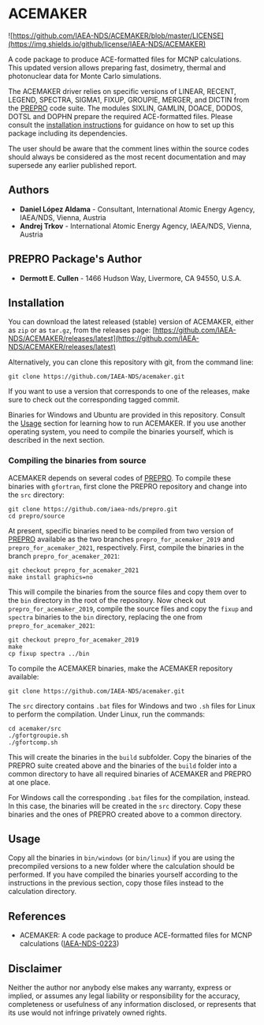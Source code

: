 # ACEMAKER

![https://github.com/IAEA-NDS/ACEMAKER/blob/master/LICENSE](https://img.shields.io/github/license/IAEA-NDS/ACEMAKER)

A code package to produce ACE-formatted files for MCNP calculations. This updated version allows preparing fast, dosimetry, thermal and photonuclear data for Monte Carlo simulations.

The ACEMAKER driver relies on specific versions of LINEAR, RECENT, LEGEND, SPECTRA, SIGMA1, FIXUP, GROUPIE, MERGER, and DICTIN from the [PREPRO] code suite.
The modules SIXLIN, GAMLIN, DOACE, DODOS, DOTSL and DOPHN prepare the required ACE-formatted files.
Please consult the [installation instructions](#installation) for guidance on how to set up this package including its dependencies.

The user should be aware that the comment lines within the source codes should always be considered as the most recent documentation and may supersede any earlier published report.

[PREPRO]: https://github.com/iaea-nds/prepro

## Authors

* **Daniel López Aldama** - Consultant, International Atomic Energy Agency, IAEA/NDS, Vienna, Austria
* **Andrej Trkov** - International Atomic Energy Agency, IAEA/NDS, Vienna, Austria

## PREPRO Package's Author

* **Dermott E. Cullen** - 1466 Hudson Way, Livermore, CA 94550, U.S.A.

## Installation

You can download the latest released (stable) version of ACEMAKER, either as `zip` or as `tar.gz`, from the releases page:
[https://github.com/IAEA-NDS/ACEMAKER/releases/latest](https://github.com/IAEA-NDS/ACEMAKER/releases/latest)

Alternatively, you can clone this repository with git, from the command line:
```
git clone https://github.com/IAEA-NDS/acemaker.git
```
If you want to use a version that corresponds to one of the releases, make sure to check out the corresponding tagged commit.

Binaries for Windows and Ubuntu are provided in this repository. Consult the [Usage](#usage) section for learning how to run ACEMAKER.
If you use another operating system, you need to compile the binaries yourself, which is described in the next section.

### Compiling the binaries from source
ACEMAKER depends on several codes of [PREPRO].
To compile these binaries with `gfortran`, first clone the PREPRO repository and change into the `src` directory:
```
git clone https://github.com/iaea-nds/prepro.git
cd prepro/source

```
At present, specific binaries need to be compiled from two version of [PREPRO] available as
the two branches `prepro_for_acemaker_2019` and `prepro_for_acemaker_2021`, respectively.
First, compile the binaries in the branch `prepro_for_acemaker_2021`:
```
git checkout prepro_for_acemaker_2021
make install graphics=no
```
This will compile the binaries from the source files and copy them over to the `bin` directory in the root of the repository.
Now check out `prepro_for_acemaker_2019`, compile the source files and copy the `fixup` and `spectra` binaries to the `bin` directory,
replacing the one from `prepro_for_acemaker_2021`:
```
git checkout prepro_for_acemaker_2019
make
cp fixup spectra ../bin
```

To compile the ACEMAKER binaries, make the ACEMAKER repository available:
```
git clone https://github.com/IAEA-NDS/acemaker.git
```
The `src` directory contains `.bat` files for Windows and two `.sh` files for Linux to perform the compilation.
Under Linux, run the commands:
```
cd acemaker/src
./gfortgroupie.sh
./gfortcomp.sh
```
This will create the binaries in the `build` subfolder.
Copy the binaries of the PREPRO suite created above and the binaries of the `build` folder into a common directory
to have all required binaries of ACEMAKER and PREPRO at one place.

For Windows call the corresponding `.bat` files for the compilation, instead.
In this case, the binaries will be created in the `src` directory.
Copy these binaries and the ones of PREPRO created above to a common directory.

## Usage

Copy all the binaries in `bin/windows` (or `bin/linux`) if you are using the precompiled versions
to a new folder where the calculation should be performed. If you have compiled the binaries yourself
according to the instructions in the previous section, copy those files instead to the calculation directory.


## References

* ACEMAKER: A code package to produce ACE-formatted files for MCNP calculations ([IAEA-NDS-0223](https://nds.iaea.org/publications/iaea-nds/iaea-nds-223.pdf))

## Disclaimer

Neither the author nor anybody else makes any warranty, express or implied, or assumes any legal liability or responsibility for the accuracy, completeness or usefulness of any information disclosed, or represents that its use would not infringe privately owned rights.
